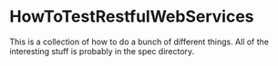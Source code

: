 HowToTestRestfulWebServices
===========================

This is a collection of how to do a bunch of different things. All of the interesting stuff is probably in the spec directory. 


